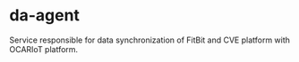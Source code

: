 # da-agent
Service responsible for data synchronization of FitBit and CVE platform with OCARIoT platform.
